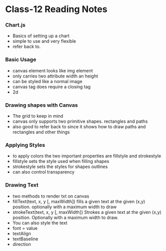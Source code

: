 # Class-12 Reading Notes

### Chart.js

* Basics of setting up a chart 
* simple to use and very flexible
* refer back to.

### Basic Usage

* canvas element looks like img element 
* only carries two attribute width an height
* can be styled like a normal image
* canvas tag does require  a closing tag
* 2d

### Drawing shapes with Canvas
* The grid to keep in mind
* canvas only supports two primitive shapes. rectangles and paths
* also good to refer back to since it shows how to draw paths and rectangles and other things 

### Applying Styles
* to apply colors the two important properties are fillstyle and strokestyle
* fillstyle sets the style used when filling shapes
* strokestyle sets the styles for shapes outlines
* can also control transparency

### Drawing Text

* two methods to render txt on canvas
* fillText(text, x, y [, maxWidth]) fills a given text at the given (x,y) position. optionally with a maximum width to draw
* strokeText(text, x, y [, maxWidth]) Strokes a given text at the given (x,y) position. Optionally with a maximum width to draw.
* You can also style the text 
* font = value
* textAlign
* textBaseline
* direction

